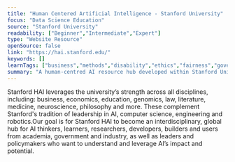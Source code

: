```yaml
---
title: "Human Centered Artificial Intelligence - Stanford University"
focus: "Data Science Education"
source: "Stanford University"
readability: ["Beginner","Intermediate","Expert"]
type: "Website Resource"
openSource: false
link: "https://hai.stanford.edu/"
keywords: []
learnTags: ["business","methods","disability","ethics","fairness","government"]
summary: "A human-centred AI resource hub developed within Stanford University that provides resources and course information related to AI and a wide range of topics. "
---
```

Stanford HAI leverages the university’s strength across all disciplines, including: business, economics, education, genomics, law, literature, medicine, neuroscience, philosophy and more. These complement Stanford's tradition of leadership in AI, computer science, engineering and robotics.Our goal is for Stanford HAI to become an interdisciplinary, global hub for AI thinkers, learners, researchers, developers, builders and users from academia, government and industry, as well as leaders and policymakers who want to understand and leverage AI’s impact and potential.
